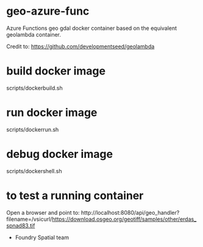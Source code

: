 # geo-azure-func
Azure Functions geo gdal docker container based on the equivalent geolambda container.  

Credit to:
https://github.com/developmentseed/geolambda

# build docker image
scripts/dockerbuild.sh

# run docker image
scripts/dockerrun.sh

# debug docker image
scripts/dockershell.sh

# to test a running container
Open a browser and point to:
http://localhost:8080/api/geo_handler?filename=/vsicurl/https://download.osgeo.org/geotiff/samples/other/erdas_spnad83.tif

- Foundry Spatial team
